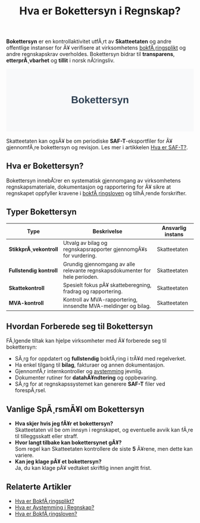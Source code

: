 ﻿---
title: "Hva er Bokettersyn i Regnskap?"
meta_title: "Hva er Bokettersyn i Regnskap?"
meta_description: '**Bokettersyn** er en kontrollaktivitet utfÃ¸rt av **Skatteetaten** og andre offentlige instanser for Ã¥ verifisere at virksomhetens [bokfÃ¸ringsplikt](/blogs/r...'
slug: bokettersyn
type: blog
layout: pages/single
---

**Bokettersyn** er en kontrollaktivitet utfÃ¸rt av **Skatteetaten** og andre offentlige instanser for Ã¥ verifisere at virksomhetens [bokfÃ¸ringsplikt](/blogs/regnskap/hva-er-bokforingsplikt "Hva er BokfÃ¸ringsplikt i Norge? Hvem, NÃ¥r og Hvordan?") og andre regnskapskrav overholdes. Bokettersyn bidrar til **transparens**, **etterprÃ¸vbarhet** og **tillit** i norsk nÃ¦ringsliv.

![Illustrasjon som viser konseptet bokettersyn](bokettersyn-image.svg)

Skatteetaten kan ogsÃ¥ be om periodiske **SAF-T**-eksportfiler for Ã¥ gjennomfÃ¸re bokettersyn og revisjon. Les mer i artikkelen [Hva er SAF-T?](/blogs/regnskap/saf-t "SAF-T: Standard Audit File for Tax i Norge").

## Hva er Bokettersyn?

Bokettersyn innebÃ¦rer en systematisk gjennomgang av virksomhetens regnskapsmateriale, dokumentasjon og rapportering for Ã¥ sikre at regnskapet oppfyller kravene i [bokfÃ¸ringsloven](/blogs/regnskap/hva-er-bokforingsloven "Hva er BokfÃ¸ringsloven? Krav, Regler og Praktisk Veiledning") og tilhÃ¸rende forskrifter.

## Typer Bokettersyn

| **Type**                 | **Beskrivelse**                                                            | **Ansvarlig instans** |
|--------------------------|----------------------------------------------------------------------------|-----------------------|
| **StikkprÃ¸vekontroll**   | Utvalg av bilag og regnskapsrapporter gjennomgÃ¥s for vurdering.            | Skatteetaten          |
| **Fullstendig kontroll** | Grundig gjennomgang av alle relevante regnskapsdokumenter for hele perioden.| Skatteetaten          |
| **Skattekontroll**       | Spesielt fokus pÃ¥ skatteberegning, fradrag og rapportering.                | Skatteetaten          |
| **MVA-kontroll**         | Kontroll av MVA-rapportering, innsendte MVA-meldinger og bilag.            | Skatteetaten          |

## Hvordan Forberede seg til Bokettersyn

FÃ¸lgende tiltak kan hjelpe virksomheter med Ã¥ forberede seg til bokettersyn:

* SÃ¸rg for oppdatert og **fullstendig** bokfÃ¸ring i trÃ¥d med regelverket.
* Ha enkel tilgang til **bilag**, fakturaer og annen dokumentasjon.
* GjennomfÃ¸r internkontroller og [avstemming](/blogs/regnskap/hva-er-avstemming "Hva er Avstemming i Regnskap? Komplett Guide") jevnlig.
* Dokumenter rutiner for **datahÃ¥ndtering** og oppbevaring.
* SÃ¸rg for at regnskapssystemet kan generere **SAF-T** filer ved forespÃ¸rsel.

## Vanlige SpÃ¸rsmÃ¥l om Bokettersyn

* **Hva skjer hvis jeg fÃ¥r et bokettersyn?**  
  Skatteetaten vil be om innsyn i regnskapet, og eventuelle avvik kan fÃ¸re til tilleggsskatt eller straff.
* **Hvor langt tilbake kan bokettersynet gÃ¥?**  
  Som regel kan Skatteetaten kontrollere de siste **5** Ã¥rene, men dette kan variere.
* **Kan jeg klage pÃ¥ et bokettersyn?**  
  Ja, du kan klage pÃ¥ vedtaket skriftlig innen angitt frist.

## Relaterte Artikler

* [Hva er BokfÃ¸ringsplikt?](/blogs/regnskap/hva-er-bokforingsplikt "Hva er BokfÃ¸ringsplikt i Norge? Hvem, NÃ¥r og Hvordan?")  
* [Hva er Avstemming i Regnskap?](/blogs/regnskap/hva-er-avstemming "Hva er Avstemming i Regnskap? Komplett Guide")  
* [Hva er BokfÃ¸ringsloven?](/blogs/regnskap/hva-er-bokforingsloven "Hva er BokfÃ¸ringsloven? Krav, Regler og Praktisk Veiledning")







